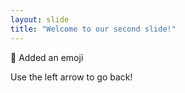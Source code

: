 ```yaml
---
layout: slide
title: "Welcome to our second slide!"
---
```

:punch: Added an emoji

Use the left arrow to go back!
